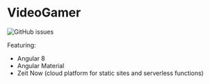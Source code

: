 # VideoGamer

![GitHub issues](https://img.shields.io/github/issues-raw/CerealKiller97/NG-VideoGamer?style=for-the-badge)

Featuring:
- Angular 8
- Angular Material
- Zeit Now (cloud platform for static sites and serverless functions)

